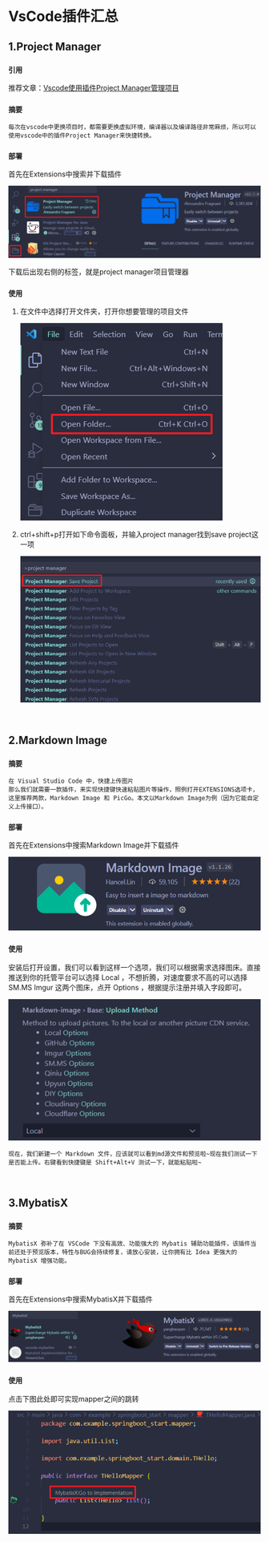 # VsCode插件汇总

## 1.Project Manager

### `引用`

推荐文章：[Vscode使用插件Project Manager管理项目](https://blog.csdn.net/weixin_39493668/article/details/127071322)

### `摘要`

```
每次在vscode中更换项目时，都需要更换虚拟环境，编译器以及编译路径非常麻烦，所以可以使用vscode中的插件Project Manager来快捷转换。
```

### `部署`

首先在Extensions中搜索并下载插件

![picture 1](images/7cf4288544437beb10b3a3ce85222d27627ee9bcab6bd2b8b1ac296f34f20485.png)  

下载后出现右侧的标签，就是project manager项目管理器

### `使用`

1. 在文件中选择打开文件夹，打开你想要管理的项目文件

    ![picture 2](images/db3d469462bec1e2ec57be1f48923f371bb78412d28bfc752a190a40ea4f7737.png)  

2. ctrl+shift+p打开如下命令面板，并输入project manager找到save project这一项
   
    ![picture 3](images/939ffa13c35cc8aee9dda8850c7e91fad6e0cb19e9407371d2c2a585d7c5439d.png) 

<br> 

## 2.Markdown Image

### `摘要`

```
在 Visual Studio Code 中，快捷上传图片
那么我们就需要一款插件，来实现快捷键快速粘贴图片等操作，照例打开EXTENSIONS选项卡，这里推荐两款，Markdown Image 和 PicGo。本文以Markdown Image为例（因为它能自定义上传接口）。
```

### `部署`

首先在Extensions中搜索Markdown Image并下载插件

![picture 4](images/66c737ba25dd7c1f2baaae987ae7c2a8dda2ec1f667bd9de2ac5e10db7526fa0.png) 

### `使用`

安装后打开设置，我们可以看到这样一个选项，我们可以根据需求选择图床。直接推送到你的托管平台可以选择 Local ，不想折腾，对速度要求不高的可以选择 SM.MS Imgur 这两个图床，点开 Options ，根据提示注册并填入字段即可。

![picture 5](images/31d9b8ca6ed6b5c148a17df82ab06722dd134dcb8a833f84ac81d89695b9588e.png)  

```
现在，我们新建一个 Markdown 文件，应该就可以看到md源文件和预览啦~现在我们测试一下是否能上传。右键看到快捷键是 Shift+Alt+V 测试一下，就能粘贴啦~
```

<br>

## 3.MybatisX

### `摘要`

```
MybatisX 弥补了在 VSCode 下没有高效、功能强大的 Mybatis 辅助功能插件，该插件当前还处于预览版本，特性与BUG会持续修复，请放心安装，让你拥有比 Idea 更强大的 MybatisX 增强功能。
```

### `部署`

首先在Extensions中搜索MybatisX并下载插件

![picture 6](images/7f82d85a629c3aed6198c43a9b3fdd08e1956636fc000276959b4cc5c1ae06a9.png)  


### `使用`

点击下图此处即可实现mapper之间的跳转

![picture 7](images/5c206f3e6f5b48808e973f74c84d58adb846614de9e2496585d01a4538505ab1.png)  
